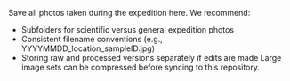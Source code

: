 Save all photos taken during the expedition here.
We recommend:
- Subfolders for scientific versus general expedition photos
- Consistent filename conventions (e.g., YYYYMMDD_location_sampleID.jpg)
- Storing raw and processed versions separately if edits are made
Large image sets can be compressed before syncing to this repository.
